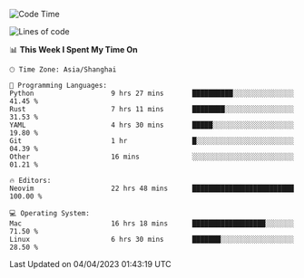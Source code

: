 <!--START_SECTION:waka-->
![Code Time](http://img.shields.io/badge/Code%20Time-1%2C278%20hrs%2029%20mins-blue)

![Lines of code](https://img.shields.io/badge/From%20Hello%20World%20I%27ve%20Written-107.2%20thousand%20lines%20of%20code-blue)

📊 **This Week I Spent My Time On** 

```text
🕑︎ Time Zone: Asia/Shanghai

💬 Programming Languages: 
Python                   9 hrs 27 mins       ██████████░░░░░░░░░░░░░░░   41.45 % 
Rust                     7 hrs 11 mins       ████████░░░░░░░░░░░░░░░░░   31.53 % 
YAML                     4 hrs 30 mins       █████░░░░░░░░░░░░░░░░░░░░   19.80 % 
Git                      1 hr                █░░░░░░░░░░░░░░░░░░░░░░░░   04.39 % 
Other                    16 mins             ░░░░░░░░░░░░░░░░░░░░░░░░░   01.21 % 

🔥 Editors: 
Neovim                   22 hrs 48 mins      █████████████████████████   100.00 % 

💻 Operating System: 
Mac                      16 hrs 18 mins      ██████████████████░░░░░░░   71.50 % 
Linux                    6 hrs 30 mins       ███████░░░░░░░░░░░░░░░░░░   28.50 % 
```


 Last Updated on 04/04/2023 01:43:19 UTC
<!--END_SECTION:waka-->
